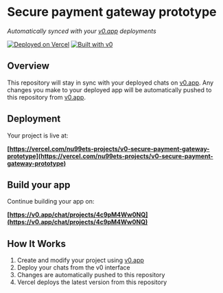 # Secure payment gateway prototype

*Automatically synced with your [v0.app](https://v0.app) deployments*

[![Deployed on Vercel](https://img.shields.io/badge/Deployed%20on-Vercel-black?style=for-the-badge&logo=vercel)](https://vercel.com/nu99ets-projects/v0-secure-payment-gateway-prototype)
[![Built with v0](https://img.shields.io/badge/Built%20with-v0.app-black?style=for-the-badge)](https://v0.app/chat/projects/4c9pM4Ww0NQ)

## Overview

This repository will stay in sync with your deployed chats on [v0.app](https://v0.app).
Any changes you make to your deployed app will be automatically pushed to this repository from [v0.app](https://v0.app).

## Deployment

Your project is live at:

**[https://vercel.com/nu99ets-projects/v0-secure-payment-gateway-prototype](https://vercel.com/nu99ets-projects/v0-secure-payment-gateway-prototype)**

## Build your app

Continue building your app on:

**[https://v0.app/chat/projects/4c9pM4Ww0NQ](https://v0.app/chat/projects/4c9pM4Ww0NQ)**

## How It Works

1. Create and modify your project using [v0.app](https://v0.app)
2. Deploy your chats from the v0 interface
3. Changes are automatically pushed to this repository
4. Vercel deploys the latest version from this repository